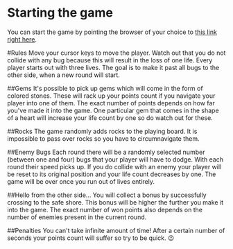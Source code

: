 # Starting the game
You can start the game by pointing the browser of your choice to [this link right here](https://rawgit.com/mfm92/WebDevExercises/master/ArcadeGame/index.html).

#Rules
Move your cursor keys to move the player. Watch out that you do not collide with any bug because this will result in the loss of one life. Every player starts out with three lives. The goal is to make it past all bugs to the other side, when a new round will start.

##Gems
It's possible to pick up gems which will come in the form of colored stones. These will rack up your points count if you navigate your player into one of them. The exact number of points depends on how far you've made it into the game.
One particular gem that comes in the shape of a heart will increase your life count by one so do watch out for these.

##Rocks
The game randomly adds rocks to the playing board. It is impossible to pass over rocks so you have to circumnavigate them.

##Enemy Bugs
Each round there will be a randomly selected number (between one and four) bugs that your player will have to dodge. With each round their speed picks up. If you do collide with an enemy your player will be reset to its original position and your life count decreases by one. The game will be over once you run out of lives entirely.

##Hello from the other side...
You will collect a bonus by successfully crossing to the safe shore. This bonus will be higher the further you make it into the game. The exact number of won points also depends on the number of enemies present in the current round.

##Penalties
You can't take infinite amount of time! After a certain number of seconds your points count will suffer so try to be quick. 😉
